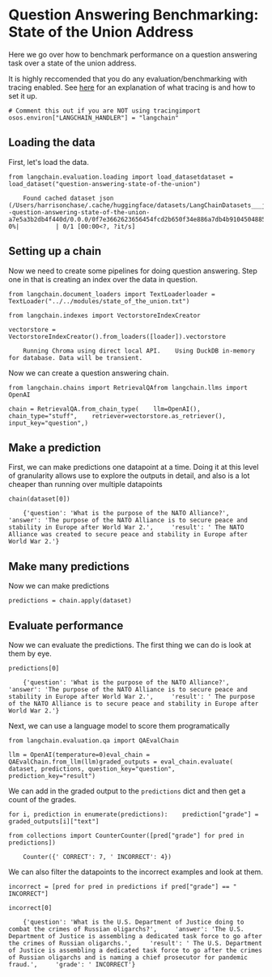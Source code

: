 Question Answering Benchmarking: State of the Union Address
===========================================================

Here we go over how to benchmark performance on a question answering task over a state of the union address.

It is highly reccomended that you do any evaluation/benchmarking with tracing enabled. See [here](https://langchain.readthedocs.io/en/latest/tracing.html) for an explanation of what tracing is and how to set it up.

    # Comment this out if you are NOT using tracingimport osos.environ["LANGCHAIN_HANDLER"] = "langchain"

Loading the data[](#loading-the-data "Direct link to Loading the data")
------------------------------------------------------------------------

First, let's load the data.

    from langchain.evaluation.loading import load_datasetdataset = load_dataset("question-answering-state-of-the-union")

        Found cached dataset json (/Users/harrisonchase/.cache/huggingface/datasets/LangChainDatasets___json/LangChainDatasets--question-answering-state-of-the-union-a7e5a3b2db4f440d/0.0.0/0f7e3662623656454fcd2b650f34e886a7db4b9104504885bd462096cc7a9f51)      0%|          | 0/1 [00:00<?, ?it/s]

Setting up a chain[](#setting-up-a-chain "Direct link to Setting up a chain")
------------------------------------------------------------------------------

Now we need to create some pipelines for doing question answering. Step one in that is creating an index over the data in question.

    from langchain.document_loaders import TextLoaderloader = TextLoader("../../modules/state_of_the_union.txt")

    from langchain.indexes import VectorstoreIndexCreator

    vectorstore = VectorstoreIndexCreator().from_loaders([loader]).vectorstore

        Running Chroma using direct local API.    Using DuckDB in-memory for database. Data will be transient.

Now we can create a question answering chain.

    from langchain.chains import RetrievalQAfrom langchain.llms import OpenAI

    chain = RetrievalQA.from_chain_type(    llm=OpenAI(),    chain_type="stuff",    retriever=vectorstore.as_retriever(),    input_key="question",)

Make a prediction[](#make-a-prediction "Direct link to Make a prediction")
---------------------------------------------------------------------------

First, we can make predictions one datapoint at a time. Doing it at this level of granularity allows use to explore the outputs in detail, and also is a lot cheaper than running over multiple datapoints

    chain(dataset[0])

        {'question': 'What is the purpose of the NATO Alliance?',     'answer': 'The purpose of the NATO Alliance is to secure peace and stability in Europe after World War 2.',     'result': ' The NATO Alliance was created to secure peace and stability in Europe after World War 2.'}

Make many predictions[](#make-many-predictions "Direct link to Make many predictions")
---------------------------------------------------------------------------------------

Now we can make predictions

    predictions = chain.apply(dataset)

Evaluate performance[](#evaluate-performance "Direct link to Evaluate performance")
------------------------------------------------------------------------------------

Now we can evaluate the predictions. The first thing we can do is look at them by eye.

    predictions[0]

        {'question': 'What is the purpose of the NATO Alliance?',     'answer': 'The purpose of the NATO Alliance is to secure peace and stability in Europe after World War 2.',     'result': ' The purpose of the NATO Alliance is to secure peace and stability in Europe after World War 2.'}

Next, we can use a language model to score them programatically

    from langchain.evaluation.qa import QAEvalChain

    llm = OpenAI(temperature=0)eval_chain = QAEvalChain.from_llm(llm)graded_outputs = eval_chain.evaluate(    dataset, predictions, question_key="question", prediction_key="result")

We can add in the graded output to the `predictions` dict and then get a count of the grades.

    for i, prediction in enumerate(predictions):    prediction["grade"] = graded_outputs[i]["text"]

    from collections import CounterCounter([pred["grade"] for pred in predictions])

        Counter({' CORRECT': 7, ' INCORRECT': 4})

We can also filter the datapoints to the incorrect examples and look at them.

    incorrect = [pred for pred in predictions if pred["grade"] == " INCORRECT"]

    incorrect[0]

        {'question': 'What is the U.S. Department of Justice doing to combat the crimes of Russian oligarchs?',     'answer': 'The U.S. Department of Justice is assembling a dedicated task force to go after the crimes of Russian oligarchs.',     'result': ' The U.S. Department of Justice is assembling a dedicated task force to go after the crimes of Russian oligarchs and is naming a chief prosecutor for pandemic fraud.',     'grade': ' INCORRECT'}